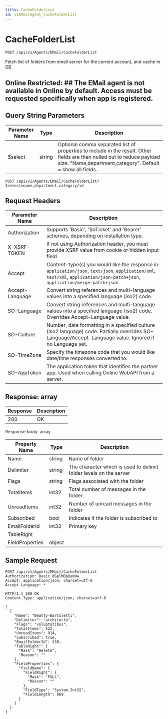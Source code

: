 ```yaml
---
title: CacheFolderList
id: v1EMailAgent_CacheFolderList
---
```


# CacheFolderList

```http
POST /api/v1/Agents/EMail/CacheFolderList
```

Fetch list of folders from email server for the current account, and cache in DB



## Online Restricted: ## The EMail agent is not available in Online by default. Access must be requested specifically when app is registered.





## Query String Parameters

| Parameter Name | Type |  Description |
|----------------|------|--------------|
| $select | string |  Optional comma separated list of properties to include in the result. Other fields are then nulled out to reduce payload size: "Name,department,category". Default = show all fields. |

```http
POST /api/v1/Agents/EMail/CacheFolderList?$select=name,department,category/id
```


## Request Headers

| Parameter Name | Description |
|----------------|-------------|
| Authorization  | Supports 'Basic', 'SoTicket' and 'Bearer' schemes, depending on installation type. |
| X-XSRF-TOKEN   | If not using Authorization header, you must provide XSRF value from cookie or hidden input field |
| Accept         | Content-type(s) you would like the response in: `application/json`, `text/json`, `application/xml`, `text/xml`, `application/json-patch+json`, `application/merge-patch+json` |
| Accept-Language | Convert string references and multi-language values into a specified language (iso2) code. |
| SO-Language | Convert string references and multi-language values into a specified language (iso2) code. Overrides Accept-Language value. |
| SO-Culture | Number, date formatting in a specified culture (iso2 language) code. Partially overrides SO-Language/Accept-Language value. Ignored if no Language set. |
| SO-TimeZone | Specify the timezone code that you would like date/time responses converted to. |
| SO-AppToken | The application token that identifies the partner app. Used when calling Online WebAPI from a server. |


## Response: array



| Response | Description |
|----------------|-------------|
| 200 | OK |

Response body: array

| Property Name | Type |  Description |
|----------------|------|--------------|
| Name | string | Name of folder |
| Delimiter | string | The character which is used to delimit folder levels on the server |
| Flags | string | Flags associated with the folder |
| TotalItems | int32 | Total number of messages in the folder |
| UnreadItems | int32 | Number of unread messages in the folder |
| Subscribed | bool | Indicates if the folder is subscribed to |
| EmailFolderId | int32 | Primary key |
| TableRight |  |  |
| FieldProperties | object |  |

## Sample Request

```http!
POST /api/v1/Agents/EMail/CacheFolderList
Authorization: Basic dGplMDpUamUw
Accept: application/json; charset=utf-8
Accept-Language: *
```

```http_
HTTP/1.1 200 OK
Content-Type: application/json; charset=utf-8

[
  {
    "Name": "Beatty-Bartoletti",
    "Delimiter": "architecto",
    "Flags": "voluptatibus",
    "TotalItems": 522,
    "UnreadItems": 914,
    "Subscribed": true,
    "EmailFolderId": 239,
    "TableRight": {
      "Mask": "Delete",
      "Reason": ""
    },
    "FieldProperties": {
      "fieldName": {
        "FieldRight": {
          "Mask": "FULL",
          "Reason": ""
        },
        "FieldType": "System.Int32",
        "FieldLength": 869
      }
    }
  }
]
```
